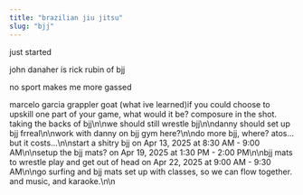```yaml
---
title: "brazilian jiu jitsu"
slug: "bjj"
---
```


just started

john danaher is rick rubin of bjj

no sport makes me more gassed

marcelo garcia grappler goat (what ive learned)if you could choose to upskill one part of your game, what would it be? composure in the shot. taking the backs of bjj\n\nwe should still wrestle bjj\n\ndanny should set up bjj frreal\n\nwork with danny on bjj gym here?\n\ndo more bjj, where? atos... but it costs...\n\nstart a shitry bjj on Apr 13, 2025 at 8:30 AM - 9:00 AM\n\nsetup the bjj mats? on Apr 19, 2025 at 1:30 PM - 2:00 PM\n\nbjj mats to wrestle play and get out of head on Apr 22, 2025 at 9:00 AM - 9:30 AM\n\ngo surfing and bjj mats set up with classes, so we can flow together. and music, and karaoke.\n\n